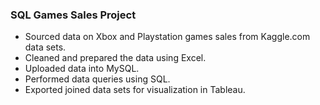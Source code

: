 
### SQL Games Sales Project

- Sourced data on Xbox and Playstation games sales from Kaggle.com data sets.
- Cleaned and prepared the data using Excel.
- Uploaded data into MySQL.
- Performed data queries using SQL.
- Exported joined data sets for visualization in Tableau.

